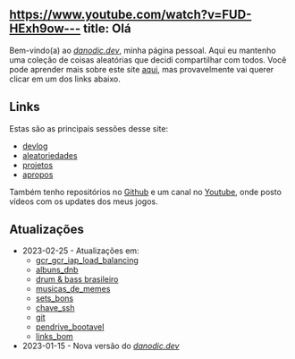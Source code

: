 https://www.youtube.com/watch?v=FUD-HExh9ow---
title: Olá
---

Bem-vindo(a) ao _[danodic.dev](https://danodic.dev)_, minha página pessoal. Aqui eu mantenho uma coleção de coisas aleatórias que decidi compartilhar com todos. Você pode aprender mais sobre este site [aqui](./apropos.md), mas provavelmente vai querer clicar em um dos links abaixo.

## Links

Estas são as principais sessões desse site:

- [devlog](./devlog/index.md)
- [aleatoriedades](./aleatoriedades/index.md)
- [projetos](./projetos/index.md)
- [apropos](./apropos.md)

Também tenho repositórios no [Github](https://github.com/danodic-dev) e um canal no [Youtube](https://youtube.com/@danodicdev), onde posto vídeos com os updates dos meus jogos.

## Atualizações

- 2023-02-25 - Atualizações em:
	- [gcr_gcr_iap_load_balancing](notas/coisas/gcp/gcr_gcr_iap_load_balancing.md)
	- [albuns_dnb](notas/musica/albuns_dnb.md)
	- [drum & bass brasileiro](notas/musica/drum%20&%20bass%20brasileiro.md)
	- [musicas_de_memes](notas/musica/musicas_de_memes.md)
	- [sets_bons](notas/musica/sets_bons.md)
	- [chave_ssh](notas/receitas/chave_ssh.md)
	- [git](notas/receitas/git.md)
	- [pendrive_bootavel](notas/receitas/pendrive_bootavel.md)
	- [links_bom](notas/links_bom.md)
- 2023-01-15 - Nova versão do _[danodic.dev](./projetos/danodicdev.md)_